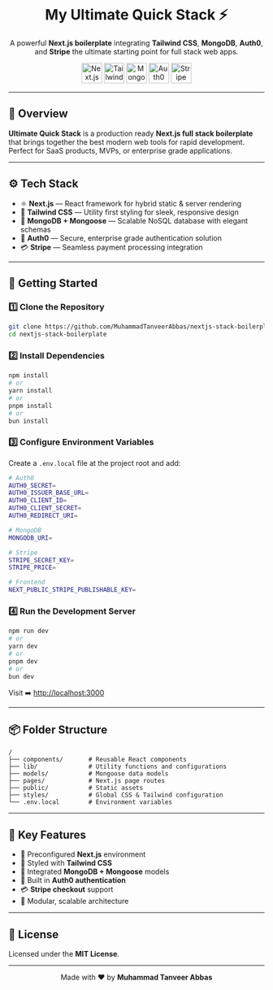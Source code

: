 <div align="center">
  <h1 align="center">My Ultimate Quick Stack ⚡</h1>
  <p align="center">
    A powerful <strong>Next.js boilerplate</strong> integrating <strong>Tailwind CSS</strong>, <strong>MongoDB</strong>, <strong>Auth0</strong>, and <strong>Stripe</strong> the ultimate starting point for full stack web apps.
  </p>
  <div align="center">
    <img src="https://img.shields.io/badge/Next.js-black?style=for-the-badge&logo=next.js" height="40" alt="Next.js logo" />
    <img src="https://img.shields.io/badge/Tailwind_CSS-38B2AC?style=for-the-badge&logo=tailwind-css&logoColor=white" height="40" alt="Tailwind CSS logo" />
    <img src="https://img.shields.io/badge/MongoDB-47A248?style=for-the-badge&logo=mongodb&logoColor=white" height="40" alt="MongoDB logo" />
    <img src="https://img.shields.io/badge/Auth0-EB5424?style=for-the-badge&logo=auth0&logoColor=white" height="40" alt="Auth0 logo" />
    <img src="https://img.shields.io/badge/Stripe-626CD9?style=for-the-badge&logo=stripe&logoColor=white" height="40" alt="Stripe logo" />
  </div>
</div>

---

## 🧩 Overview

**Ultimate Quick Stack** is a production ready **Next.js full stack boilerplate** that brings together the best modern web tools for rapid development.  
Perfect for SaaS products, MVPs, or enterprise grade applications.

---

## ⚙️ Tech Stack

- ⚛️ **Next.js** — React framework for hybrid static & server rendering  
- 🎨 **Tailwind CSS** — Utility first styling for sleek, responsive design  
- 🍃 **MongoDB + Mongoose** — Scalable NoSQL database with elegant schemas  
- 🔐 **Auth0** — Secure, enterprise grade authentication solution  
- 💳 **Stripe** — Seamless payment processing integration  

---

## 🚀 Getting Started

### 1️⃣ Clone the Repository

```bash
git clone https://github.com/MuhammadTanveerAbbas/nextjs-stack-boilerplate.git
cd nextjs-stack-boilerplate
````

### 2️⃣ Install Dependencies

```bash
npm install
# or
yarn install
# or
pnpm install
# or
bun install
```

### 3️⃣ Configure Environment Variables

Create a `.env.local` file at the project root and add:

```bash
# Auth0
AUTH0_SECRET=
AUTH0_ISSUER_BASE_URL=
AUTH0_CLIENT_ID=
AUTH0_CLIENT_SECRET=
AUTH0_REDIRECT_URI=

# MongoDB
MONGODB_URI=

# Stripe
STRIPE_SECRET_KEY=
STRIPE_PRICE=

# Frontend
NEXT_PUBLIC_STRIPE_PUBLISHABLE_KEY=
```

### 4️⃣ Run the Development Server

```bash
npm run dev
# or
yarn dev
# or
pnpm dev
# or
bun dev
```

Visit ➡️ [http://localhost:3000](http://localhost:3000)

---

## 📦 Folder Structure

```plaintext
/
├── components/       # Reusable React components
├── lib/              # Utility functions and configurations
├── models/           # Mongoose data models
├── pages/            # Next.js page routes
├── public/           # Static assets
├── styles/           # Global CSS & Tailwind configuration
└── .env.local        # Environment variables
```

---

## 🧠 Key Features

* 🔧 Preconfigured **Next.js** environment
* 🌈 Styled with **Tailwind CSS**
* 🧩 Integrated **MongoDB + Mongoose** models
* 🔐 Built in **Auth0 authentication**
* 💳 **Stripe checkout** support
* 🧱 Modular, scalable architecture

---

## 📜 License

Licensed under the **MIT License**.

---

<div align="center">
Made with ❤️ by <strong>Muhammad Tanveer Abbas</strong>
</div>
